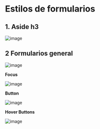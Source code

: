 # Estilos de formularios 

## 1. Aside h3 

![image](https://user-images.githubusercontent.com/31961588/187299705-b9b1238c-db54-4968-b955-64633d97cf9a.png)

## 2 Formularios general

![image](https://user-images.githubusercontent.com/31961588/187302941-3ba96577-f409-4b9d-abd5-95d301f6a5b9.png)

**Focus**

![image](https://user-images.githubusercontent.com/31961588/187303713-fc424493-a8e5-411f-8b1c-d27d43fd5629.png)

**Button**

![image](https://user-images.githubusercontent.com/31961588/187303927-d732be83-8ab3-4d34-8493-fc4cc801cb23.png)

**Hover Buttons**

![image](https://user-images.githubusercontent.com/31961588/187304382-4460cfa9-9582-464f-8b9f-c3afe33ca72d.png)
